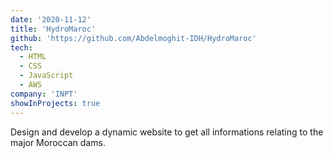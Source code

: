 ```yaml
---
date: '2020-11-12'
title: 'HydroMaroc'
github: 'https://github.com/Abdelmoghit-IDH/HydroMaroc'
tech:
  - HTML
  - CSS
  - JavaScript
  - AWS
company: 'INPT'
showInProjects: true
---
```


Design and develop a dynamic website to get all informations relating to the major
Moroccan dams.
